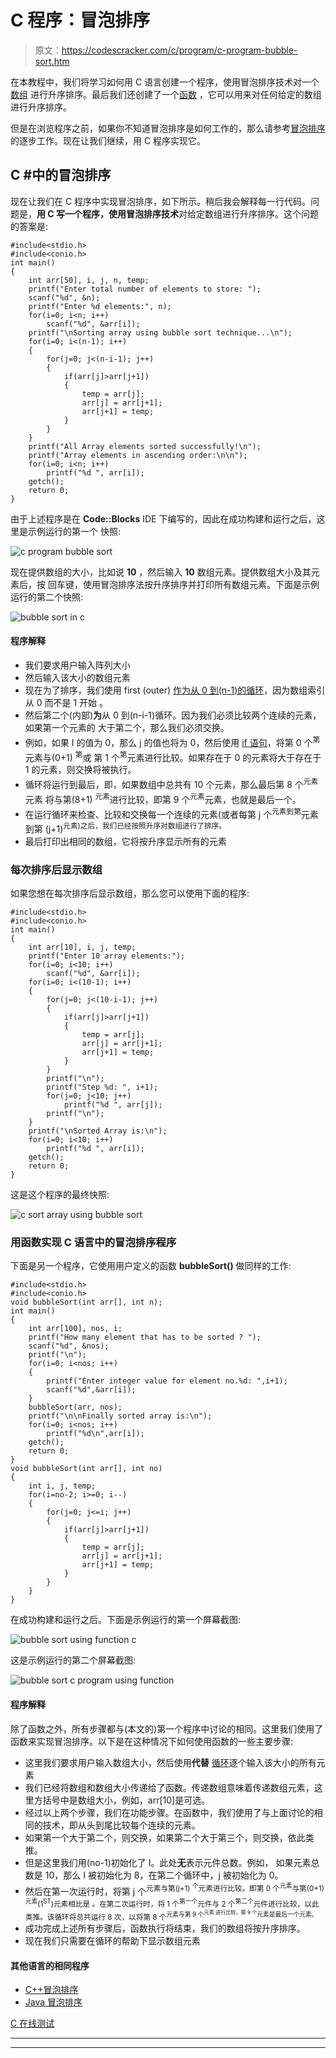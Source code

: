 # C 程序：冒泡排序

> 原文：<https://codescracker.com/c/program/c-program-bubble-sort.htm>

在本教程中，我们将学习如何用 C 语言创建一个程序，使用冒泡排序技术对一个[数组](/c/c-arrays.htm) 进行升序排序。最后我们还创建了一个[函数](/c/c-functions.htm) ，它可以用来对任何给定的数组进行升序排序。

但是在浏览程序之前，如果你不知道冒泡排序是如何工作的，那么请参考[冒泡排序](/computer-fundamental/bubble-sort.htm)的逐步工作。现在让我们继续，用 C 程序实现它。

## C #中的冒泡排序

现在让我们在 C 程序中实现冒泡排序，如下所示。稍后我会解释每一行代码。问题是，**用 C 写一个程序，使用冒泡排序技术**对给定数组进行升序排序。这个问题的答案是:

```
#include<stdio.h>
#include<conio.h>
int main()
{
    int arr[50], i, j, n, temp;
    printf("Enter total number of elements to store: ");
    scanf("%d", &n);
    printf("Enter %d elements:", n);
    for(i=0; i<n; i++)
        scanf("%d", &arr[i]);
    printf("\nSorting array using bubble sort technique...\n");
    for(i=0; i<(n-1); i++)
    {
        for(j=0; j<(n-i-1); j++)
        {
            if(arr[j]>arr[j+1])
            {
                temp = arr[j];
                arr[j] = arr[j+1];
                arr[j+1] = temp;
            }
        }
    }
    printf("All Array elements sorted successfully!\n");
    printf("Array elements in ascending order:\n\n");
    for(i=0; i<n; i++)
        printf("%d ", arr[i]);
    getch();
    return 0;
}
```

由于上述程序是在 **Code::Blocks** IDE 下编写的，因此在成功构建和运行之后，这里是示例运行的第一个 快照:

![c program bubble sort](img/7dc4a7086f9015119ad2b3f07b0c3792.png)

现在提供数组的大小，比如说 **10** ，然后输入 **10** 数组元素。提供数组大小及其元素后，按 回车键，使用冒泡排序法按升序排序并打印所有数组元素。下面是示例运行的第二个快照:

![bubble sort in c](img/7c2e72d2bd22126710d546917afe4b4e.png)

#### 程序解释

*   我们要求用户输入阵列大小
*   然后输入该大小的数组元素
*   现在为了排序，我们使用 first (outer) [作为从 0 到(n-1)的循环](/c/c-for-loop.htm)，因为数组索引从 0 而不是 1 开始 。
*   然后第二个(内部)**为**从 0 到(n-i-1)循环。因为我们必须比较两个连续的元素，如果第一个元素的 大于第二个，那么我们必须交换。
*   例如，如果 I 的值为 0，那么 j 的值也将为 0，然后使用 [if 语句](/c/c-if-statement.htm)，将第 0 个<sup>第</sup>元素与(0+1) <sup>第</sup>或 第 1 个<sup>第</sup>元素进行比较。如果存在于 0 的元素将大于存在于 1 的元素，则交换将被执行。
*   循环将运行到最后，即，如果数组中总共有 10 个元素，那么最后第 8 个<sup>元素</sup>元素 将与第(8+1) <sup>元素</sup>进行比较，即第 9 个<sup>元素</sup>元素，也就是最后一个。
*   在运行循环来检查、比较和交换每一个连续的元素(或者每第 j 个<sup>元素到第</sup>元素到第 (j+1)<sup>元素)之后，我们已经按照升序对数组进行了排序。</sup>
*   最后打印出相同的数组，它将按升序显示所有的元素

### 每次排序后显示数组

如果您想在每次排序后显示数组，那么您可以使用下面的程序:

```
#include<stdio.h>
#include<conio.h>
int main()
{
    int arr[10], i, j, temp;
    printf("Enter 10 array elements:");
    for(i=0; i<10; i++)
        scanf("%d", &arr[i]);
    for(i=0; i<(10-1); i++)
    {
        for(j=0; j<(10-i-1); j++)
        {
            if(arr[j]>arr[j+1])
            {
                temp = arr[j];
                arr[j] = arr[j+1];
                arr[j+1] = temp;
            }
        }
        printf("\n");
        printf("Step %d: ", i+1);
        for(j=0; j<10; j++)
            printf("%d ", arr[j]);
        printf("\n");
    }
    printf("\nSorted Array is:\n");
    for(i=0; i<10; i++)
        printf("%d ", arr[i]);
    getch();
    return 0;
}
```

这是这个程序的最终快照:

![c sort array using bubble sort](img/40232c178ddb1d5628daf24ebb5f543a.png)

### 用函数实现 C 语言中的冒泡排序程序

下面是另一个程序，它使用用户定义的函数 **bubbleSort()** 做同样的工作:

```
#include<stdio.h>
#include<conio.h>
void bubbleSort(int arr[], int n);
int main()
{
    int arr[100], nos, i;
    printf("How many element that has to be sorted ? ");
    scanf("%d", &nos);
    printf("\n");
    for(i=0; i<nos; i++)
    {
        printf("Enter integer value for element no.%d: ",i+1);
        scanf("%d",&arr[i]);
    }
    bubbleSort(arr, nos);
    printf("\n\nFinally sorted array is:\n");
    for(i=0; i<nos; i++)
        printf("%d\n",arr[i]);
    getch();
    return 0;
}
void bubbleSort(int arr[], int no)
{
    int i, j, temp;
    for(i=no-2; i>=0; i--)
    {
        for(j=0; j<=i; j++)
        {
            if(arr[j]>arr[j+1])
            {
                temp = arr[j];
                arr[j] = arr[j+1];
                arr[j+1] = temp;
            }
        }
    }
}
```

在成功构建和运行之后。下面是示例运行的第一个屏幕截图:

![bubble sort using function c](img/046994aa7685e0fe98d80baf1f24c2ab.png)

这是示例运行的第二个屏幕截图:

![bubble sort c program using function](img/c1cc0e014ed8bde5511c485c9045cf04.png)

#### 程序解释

除了函数之外，所有步骤都与(本文的)第一个程序中讨论的相同。这里我们使用了函数来实现冒泡排序。以下是在这种情况下如何使用函数的一些主要步骤:

*   这里我们要求用户输入数组大小，然后使用**代替** [循环](/c/c-loops.htm)逐个输入该大小的所有元素
*   我们已经将数组和数组大小传递给了函数。传递数组意味着传递数组元素，这里方括号中是数组大小，例如，arr[10]是可选。
*   经过以上两个步骤，我们在功能步骤。在函数中，我们使用了与上面讨论的相同的技术，即从头到尾比较每个连续的元素。
*   如果第一个大于第二个，则交换，如果第二个大于第三个，则交换，依此类推。
*   但是这里我们用(no-1)初始化了 I。此处**无**表示元件总数。例如， 如果元素总数是 10，那么 I 被初始化为 8，在第二个循环中，j 被初始化为 0。
*   然后在第一次运行时，将第 j 个<sup>元素与第(j+1) <sup>个</sup>元素进行比较。即第 0 个<sup>元素</sup>与第(0+1) <sup>元素</sup>(1<sup>ST</sup>)元素相比是 。在第二次运行时，将 1 个<sup>第一个</sup>元件与 2 个<sup>第二个</sup>元件进行比较，以此类推。该循环将总共运行 8 次，以将第 8 个<sup>元素与第 9 个<sup>元素 进行比较，第 9 个</sup>元素是最后一个元素。</sup></sup>
*   成功完成上述所有步骤后，函数执行将结束，我们的数组将按升序排序。
*   现在我们只需要在循环的帮助下显示数组元素

#### 其他语言的相同程序

*   [C++冒泡排序](/cpp/program/cpp-program-bubble-sort.htm)
*   [Java 冒泡排序](/java/program/java-program-bubble-sort.htm)

[C 在线测试](/exam/showtest.php?subid=2)

* * *

* * *
